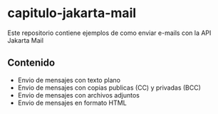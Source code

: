 # capitulo-jakarta-mail
Este repositorio contiene ejemplos de como enviar e-mails con la API Jakarta Mail

## Contenido
- Envio de mensajes con texto plano
- Envio de mensajes con copias publicas (CC) y privadas (BCC)
- Envio de mensajes con archivos adjuntos
- Envio de mensajes en formato HTML
